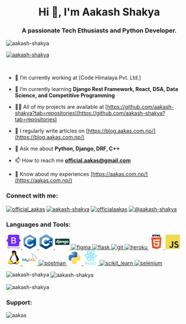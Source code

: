 <h1 align="center">Hi 👋, I'm Aakash Shakya</h1>
<h3 align="center">A passionate Tech Ethusiasts and Python Developer.</h3>

<p align="left"> <img src="https://komarev.com/ghpvc/?username=aakash-shakya&label=Profile%20views&color=0e75b6&style=flat" alt="aakash-shakya" /> </p>

<p align="left"> <a href="https://github.com/ryo-ma/github-profile-trophy"><img src="https://github-profile-trophy.vercel.app/?username=aakash-shakya" alt="aakash-shakya" /></a> </p>

<p align="left"> <a href="https://twitter.com/" target="blank"><img src="https://img.shields.io/twitter/follow/?logo=twitter&style=for-the-badge" alt="" /></a> </p>


- 🔭 I’m currently working at [Code Himalaya Pvt. Ltd.]

- 🌱 I’m currently learning **Django Rest Framework, React, DSA, Data Science, and Competitive Programming**

- 👨‍💻 All of my projects are available at [https://github.com/aakash-shakya?tab=repositories](https://github.com/aakash-shakya?tab=repositories)

- 📝 I regularly write articles on [https://blog.aakas.com.np/](https://blog.aakas.com.np/)

- 💬 Ask me about **Python, Django, DRF, C++**

- 📫 How to reach me **official.aakas@gmail.com**

- 📄 Know about my experiences [https://aakas.com.np/](https://aakas.com.np/)


<h3 align="left">Connect with me:</h3>
<p align="left">
<a href="https://dev.to/official_aakas" target="blank"><img align="center" src="https://cdn.jsdelivr.net/npm/simple-icons@3.0.1/icons/dev-dot-to.svg" alt="official_aakas" height="30" width="40" /></a>
<a href="https://linkedin.com/in/aakash-shakya" target="blank"><img align="center" src="https://cdn.jsdelivr.net/npm/simple-icons@3.0.1/icons/linkedin.svg" alt="aakash-shakya" height="30" width="40" /></a>
<a href="https://fb.com/officialaakas" target="blank"><img align="center" src="https://cdn.jsdelivr.net/npm/simple-icons@3.0.1/icons/facebook.svg" alt="officialaakas" height="30" width="40" /></a>
<a href="https://medium.com/@aakash-shakya" target="blank"><img align="center" src="https://cdn.jsdelivr.net/npm/simple-icons@3.0.1/icons/medium.svg" alt="@aakash-shakya" height="30" width="40" /></a>
</p>

<h3 align="left">Languages and Tools:</h3>
<p align="left"> <a href="https://getbootstrap.com" target="_blank"> <img src="https://raw.githubusercontent.com/devicons/devicon/master/icons/bootstrap/bootstrap-plain-wordmark.svg" alt="bootstrap" width="40" height="40"/> </a> <a href="https://www.cprogramming.com/" target="_blank"> <img src="https://raw.githubusercontent.com/devicons/devicon/master/icons/c/c-original.svg" alt="c" width="40" height="40"/> </a> <a href="https://www.w3schools.com/cpp/" target="_blank"> <img src="https://raw.githubusercontent.com/devicons/devicon/master/icons/cplusplus/cplusplus-original.svg" alt="cplusplus" width="40" height="40"/> </a> <a href="https://www.djangoproject.com/" target="_blank"> <img src="https://raw.githubusercontent.com/devicons/devicon/master/icons/django/django-original.svg" alt="django" width="40" height="40"/> </a> <a href="https://www.figma.com/" target="_blank"> <img src="https://www.vectorlogo.zone/logos/figma/figma-icon.svg" alt="figma" width="40" height="40"/> </a> <a href="https://flask.palletsprojects.com/" target="_blank"> <img src="https://www.vectorlogo.zone/logos/pocoo_flask/pocoo_flask-icon.svg" alt="flask" width="40" height="40"/> </a> <a href="https://git-scm.com/" target="_blank"> <img src="https://www.vectorlogo.zone/logos/git-scm/git-scm-icon.svg" alt="git" width="40" height="40"/> </a> <a href="https://heroku.com" target="_blank"> <img src="https://www.vectorlogo.zone/logos/heroku/heroku-icon.svg" alt="heroku" width="40" height="40"/> </a> <a href="https://www.w3.org/html/" target="_blank"> <img src="https://raw.githubusercontent.com/devicons/devicon/master/icons/html5/html5-original-wordmark.svg" alt="html5" width="40" height="40"/> </a> <a href="https://developer.mozilla.org/en-US/docs/Web/JavaScript" target="_blank"> <img src="https://raw.githubusercontent.com/devicons/devicon/master/icons/javascript/javascript-original.svg" alt="javascript" width="40" height="40"/> </a> <a href="https://www.linux.org/" target="_blank"> <img src="https://raw.githubusercontent.com/devicons/devicon/master/icons/linux/linux-original.svg" alt="linux" width="40" height="40"/> </a> <a href="https://www.mysql.com/" target="_blank"> <img src="https://raw.githubusercontent.com/devicons/devicon/master/icons/mysql/mysql-original-wordmark.svg" alt="mysql" width="40" height="40"/> </a> <a href="https://postman.com" target="_blank"> <img src="https://www.vectorlogo.zone/logos/getpostman/getpostman-icon.svg" alt="postman" width="40" height="40"/> </a> <a href="https://www.python.org" target="_blank"> <img src="https://raw.githubusercontent.com/devicons/devicon/master/icons/python/python-original.svg" alt="python" width="40" height="40"/> </a> <a href="https://reactjs.org/" target="_blank"> <img src="https://raw.githubusercontent.com/devicons/devicon/master/icons/react/react-original-wordmark.svg" alt="react" width="40" height="40"/> </a> <a href="https://scikit-learn.org/" target="_blank"> <img src="https://upload.wikimedia.org/wikipedia/commons/0/05/Scikit_learn_logo_small.svg" alt="scikit_learn" width="40" height="40"/> </a> <a href="https://www.selenium.dev" target="_blank"> <img src="https://raw.githubusercontent.com/detain/svg-logos/780f25886640cef088af994181646db2f6b1a3f8/svg/selenium-logo.svg" alt="selenium" width="40" height="40"/> </a> </p>

<p><img align="left" src="https://github-readme-stats.vercel.app/api/top-langs?username=aakash-shakya&show_icons=true&locale=en&layout=compact" alt="aakash-shakya" /></p>

<p>&nbsp;<img align="center" src="https://github-readme-stats.vercel.app/api?username=aakash-shakya&show_icons=true&locale=en" alt="aakash-shakya" /></p>

<p><img align="center" src="https://github-readme-streak-stats.herokuapp.com/?user=aakash-shakya&" alt="aakash-shakya" /></p>

<h3 align="left">Support:</h3>
<p><a href="https://www.buymeacoffee.com/aakas"> <img align="left" src="https://cdn.buymeacoffee.com/buttons/v2/default-yellow.png" height="50" width="210" alt="aakas" /></a></p><br><br>



  
 
